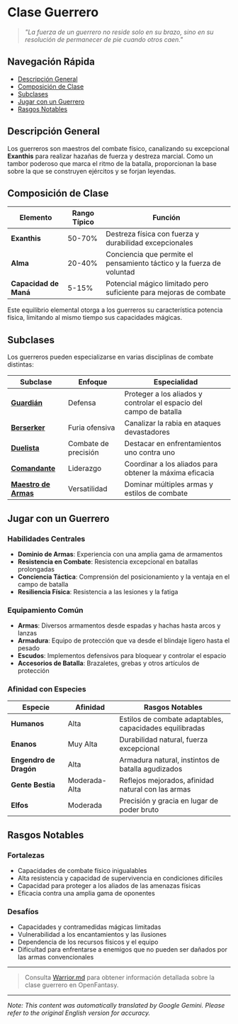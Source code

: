 # Clase Guerrero

> *"La fuerza de un guerrero no reside solo en su brazo, sino en su resolución de permanecer de pie cuando otros caen."*

## Navegación Rápida

- [Descripción General](#descripcion-general)
- [Composición de Clase](#composicion-de-clase)
- [Subclases](#subclases)
- [Jugar con un Guerrero](#jugar-con-un-guerrero)
- [Rasgos Notables](#rasgos-notables)

## Descripción General

Los guerreros son maestros del combate físico, canalizando su excepcional **Exanthis** para realizar hazañas de fuerza y destreza marcial. Como un tambor poderoso que marca el ritmo de la batalla, proporcionan la base sobre la que se construyen ejércitos y se forjan leyendas.

## Composición de Clase

| Elemento | Rango Típico | Función |
|---------|---------------|----------|
| **Exanthis** | 50-70% | Destreza física con fuerza y durabilidad excepcionales |
| **Alma** | 20-40% | Conciencia que permite el pensamiento táctico y la fuerza de voluntad |
| **Capacidad de Maná** | 5-15% | Potencial mágico limitado pero suficiente para mejoras de combate |

Este equilibrio elemental otorga a los guerreros su característica potencia física, limitando al mismo tiempo sus capacidades mágicas.

## Subclases

Los guerreros pueden especializarse en varias disciplinas de combate distintas:

| Subclase | Enfoque | Especialidad |
|----------|-------|-----------|
| [**Guardián**](Guardian.md) | Defensa | Proteger a los aliados y controlar el espacio del campo de batalla |
| [**Berserker**](Berserker.md) | Furia ofensiva | Canalizar la rabia en ataques devastadores |
| [**Duelista**](Duelist.md) | Combate de precisión | Destacar en enfrentamientos uno contra uno |
| [**Comandante**](Commander.md) | Liderazgo | Coordinar a los aliados para obtener la máxima eficacia |
| [**Maestro de Armas**](Weaponmaster.md) | Versatilidad | Dominar múltiples armas y estilos de combate |

## Jugar con un Guerrero

### Habilidades Centrales

- **Dominio de Armas**: Experiencia con una amplia gama de armamentos
- **Resistencia en Combate**: Resistencia excepcional en batallas prolongadas
- **Conciencia Táctica**: Comprensión del posicionamiento y la ventaja en el campo de batalla
- **Resiliencia Física**: Resistencia a las lesiones y la fatiga

### Equipamiento Común

- **Armas**: Diversos armamentos desde espadas y hachas hasta arcos y lanzas
- **Armadura**: Equipo de protección que va desde el blindaje ligero hasta el pesado
- **Escudos**: Implementos defensivos para bloquear y controlar el espacio
- **Accesorios de Batalla**: Brazaletes, grebas y otros artículos de protección

### Afinidad con Especies

| Especie | Afinidad | Rasgos Notables |
|---------|----------|----------------|
| **Humanos** | Alta | Estilos de combate adaptables, capacidades equilibradas |
| **Enanos** | Muy Alta | Durabilidad natural, fuerza excepcional |
| **Engendro de Dragón** | Alta | Armadura natural, instintos de batalla agudizados |
| **Gente Bestia** | Moderada-Alta | Reflejos mejorados, afinidad natural con las armas |
| **Elfos** | Moderada | Precisión y gracia en lugar de poder bruto |

## Rasgos Notables

### Fortalezas

- Capacidades de combate físico inigualables
- Alta resistencia y capacidad de supervivencia en condiciones difíciles
- Capacidad para proteger a los aliados de las amenazas físicas
- Eficacia contra una amplia gama de oponentes

### Desafíos

- Capacidades y contramedidas mágicas limitadas
- Vulnerabilidad a los encantamientos y las ilusiones
- Dependencia de los recursos físicos y el equipo
- Dificultad para enfrentarse a enemigos que no pueden ser dañados por las armas convencionales

---

> Consulta [Warrior.md](Warrior.md) para obtener información detallada sobre la clase guerrero en OpenFantasy.


---
_Note: This content was automatically translated by Google Gemini. Please refer to the original English version for accuracy._